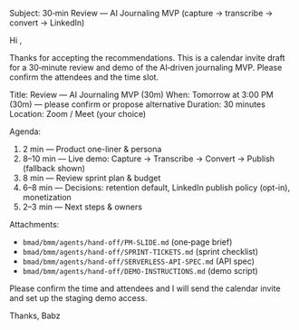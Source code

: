 Subject: 30‑min Review — AI Journaling MVP (capture → transcribe → convert → LinkedIn)

Hi <PM name>,

Thanks for accepting the recommendations. This is a calendar invite draft for a 30‑minute review and demo of the AI‑driven journaling MVP. Please confirm the attendees and the time slot.

Title: Review — AI Journaling MVP (30m)
When: Tomorrow at 3:00 PM (30m) — please confirm or propose alternative
Duration: 30 minutes
Location: Zoom / Meet (your choice)

Agenda:
1. 2 min — Product one-liner & persona
2. 8–10 min — Live demo: Capture → Transcribe → Convert → Publish (fallback shown)
3. 8 min — Review sprint plan & budget
4. 6–8 min — Decisions: retention default, LinkedIn publish policy (opt-in), monetization
5. 2–3 min — Next steps & owners

Attachments:
- `bmad/bmm/agents/hand-off/PM-SLIDE.md` (one‑page brief)  
- `bmad/bmm/agents/hand-off/SPRINT-TICKETS.md` (sprint checklist)  
- `bmad/bmm/agents/hand-off/SERVERLESS-API-SPEC.md` (API spec)  
- `bmad/bmm/agents/hand-off/DEMO-INSTRUCTIONS.md` (demo script)

Please confirm the time and attendees and I will send the calendar invite and set up the staging demo access.

Thanks,
Babz
